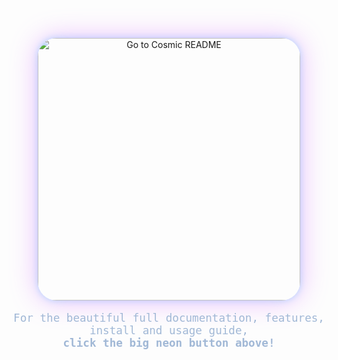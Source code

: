 <p align="center">
  <a href="https://fangxuee.github.io/projects-readmes/getfile.html" target="_blank">
    <img 
      src="https://img.shields.io/badge/🚀%20Go%20to%20Cosmic%20README%20🚀-Click%20Here!-e7aaff?style=for-the-badge&logo=starship&logoColor=white&labelColor=232c45&color=58d6ff"
      alt="Go to Cosmic README"
      width="420"
      style="border-radius:30px; box-shadow:0 0 44px #e7aaffcc, 0 0 12px #58d6ff99;"
    >
  </a>
</p>

<p align="center" style="font-family:'JetBrains Mono',monospace;font-size:1.1rem;color:#a1b8d6;">
  For the beautiful full documentation, features, install and usage guide,<br>
  <b>click the big neon button above!</b>
</p>
